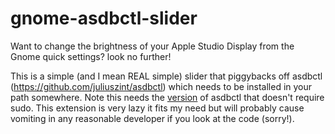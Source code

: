 # gnome-asdbctl-slider

Want to change the brightness of your Apple Studio Display from the Gnome quick settings? look no further!

This is a simple (and I mean REAL simple) slider that piggybacks off asdbctl (https://github.com/juliuszint/asdbctl) which needs to be installed in your path somewhere. Note this needs the [version](https://github.com/juliuszint/asdbctl/pull/6) of asdbctl that doesn't require sudo. This extension is very lazy it fits my need but will probably cause vomiting in any reasonable developer if you look at the code (sorry!).
